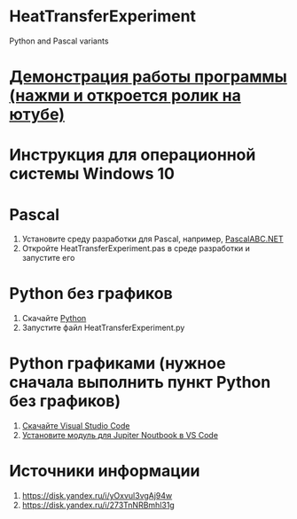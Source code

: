 # HeatTransferExperiment
Python and Pascal variants

# [Демонстрация работы программы (нажми и откроется ролик на ютубе)](https://youtu.be/NOKG_KBoY1U)

# Инструкция для операционной системы Windows 10

# Pascal
1) Установите среду разработки для Pascal, например, [PascalABC.NET](https://pascalabc.net/en/ssyilki-dlya-skachivaniya)
2) Откройте HeatTransferExperiment.pas в среде разработки и запустите его

# Python без графиков
1) Скачайте [Python](https://www.python.org/downloads/)
2) Запустите файл HeatTransferExperiment.py

# Python графиками (нужное сначала выполнить пункт Python без графиков)
1) [Скачайте Visual Studio Code](https://www.youtube.com/watch?v=HxJXKFxhah4)
2) [Установите модуль для Jupiter Noutbook в VS Code](https://youtu.be/9V7AoX0TvSM)

# Источники информации
1) https://disk.yandex.ru/i/yOxvul3vgAj94w
2) https://disk.yandex.ru/i/273TnNRBmhl31g
